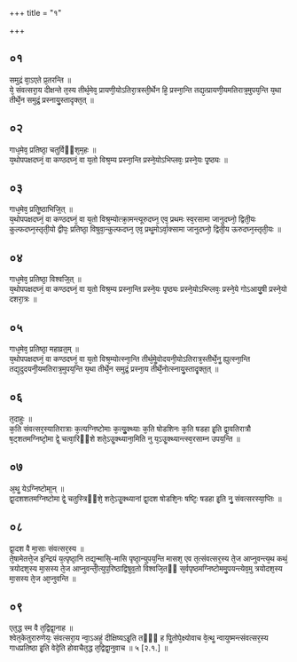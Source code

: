 +++
title = "१"

+++
## ०१
समुद्रं वा᳘ऽएते प्र᳘तरन्ति ॥  
ये᳘ संवत्सरा᳘य दीक्षन्ते त᳘स्य तीर्थ᳘मेव᳘ प्रायणी᳘योऽतिरा᳘त्रस्ती᳘र्थेन हि᳘ प्रस्ना᳘न्ति तद्य᳘त्प्रायणी᳘यमतिरात्र᳘मुपय᳘न्ति य᳘था तीर्थे᳘न समुद्रं᳘ प्रस्नायु᳘स्तादृक्त᳘त् ॥  
## ०२
गाध᳘मेव᳘ प्रतिष्ठा᳘ चतुर्विᳫंश᳘म᳘हः ॥  
य᳘थोपपक्षदघ्नं᳘ वा कण्ठदघ्नं᳘ वा य᳘तो विश्र᳘म्य प्रस्ना᳘न्ति प्रस्ने᳘योऽभिप्लवः᳘ प्रस्ने᳘यः पृ᳘ष्ठ्यः ॥  
## ०३
गाध᳘मेव᳘ प्रतिॗष्ठाभिजि᳟त् ॥  
य᳘थोपपक्षदघ्नं᳘ वा कण्ठदघ्नं᳘ वा य᳘तो विश्र᳘म्योत्क्रा᳘मन्त्यूरुदघ्न᳘ एव᳘ प्रथमः स्व᳘रसामा जानुदघ्नो᳘ द्विती᳘यः कुल्फदघ्न᳘स्तृती᳘यो द्वीपः᳘ प्रतिष्ठा᳘ विषुवा᳘न्कुल्फदघ्न᳘ एव᳘ प्रथॗमोऽर्वा᳘क्सामा जानुदघ्नो᳘ द्विती᳘य ऊरुदघ्न᳘स्तृती᳘यः ॥  
## ०४
गाध᳘मेव᳘ प्रतिष्ठा᳘ विश्वजि᳟त् ॥  
य᳘थोपपक्षदघ्नं᳘ वा कण्ठदघ्नं᳘ वा य᳘तो विश्र᳘म्य प्रस्ना᳘न्ति प्रस्ने᳘यः पृ᳘ष्ठ्यः प्रस्ने᳘योऽभिप्लवः᳘ प्रस्ने᳘ये गोऽआयु᳘षी प्रस्ने᳘यो दशरा᳘त्रः ॥  
## ०५
गाध᳘मेव᳘ प्रतिष्ठा᳘ महाव्रत᳟म् ॥  
य᳘थोपपक्षदघ्नं᳘ वा कण्ठदघ्नं᳘ वा य᳘तो विश्र᳘म्योत्स्ना᳘न्ति तीर्थ᳘मेॗवोदयनी᳘योऽतिरात्र᳘स्तीर्थे᳘नॗ ह्युत्स्ना᳘न्ति तद्य᳘दुदयनी᳘यमतिरात्र᳘मुपय᳘न्ति य᳘था तीर्थे᳘न समुद्रं᳘ प्रस्ना᳘य तीर्थे᳘नोत्स्नायु᳘स्तादृ᳘क्त᳟त् ॥  
## ०६
त᳘दाहुः ॥  
क᳘ति संवत्सर᳘स्यातिरात्राः क᳘त्यग्निष्टोमाः क᳘त्युॗक्थ्याः क᳘ति षोडशिनः क᳘ति षडहा इ᳘ति द्वा᳘वतिरात्रौ ष᳘ट्शतमग्निष्टो᳘मा द्वे᳘ चत्वा᳘रिᳫंशे शते᳘ऽउॗक्थ्याना᳘मिति नु य᳘ऽउॗक्थ्यान्त्स्व᳘रसाम्न उपय᳟न्ति ॥  
## ०७
अ᳘थॗ येऽग्निष्टोमा᳟न् ॥  
द्वा᳘दशशतमग्निष्टोमा द्वे᳘ चतुस्त्रिᳫंशे᳘ शते᳘ऽउॗक्थ्यानां द्वा᳘दश षोडशि᳘नः षष्टिः᳘ षडहा इ᳘ति नु᳘ संवत्सरस्या᳘प्तिः ॥  
## ०८
द्वा᳘दश वै मा᳘साः संवत्सर᳘स्य ॥  
ते᳘षामेतत्ते᳘ज इन्द्रियं य᳘त्पृष्ठा᳘नि तद्य᳘न्मासि᳘-मासि पृष्ठा᳘न्युपय᳘न्ति मासश᳘ एव त᳘त्संवत्सर᳘स्य ते᳘ज आप्नुवन्त्य᳘थ कथं᳘ त्रयोदश᳘स्य मा᳘सस्य ते᳘ज आप्नुवन्ती᳘त्युप᳘रिष्ठाद्विषुव᳘तो विश्वजि᳘तᳫं स᳘र्वपृष्ठमग्निष्टोममु᳘पयन्त्येव᳘मु त्रयोदश᳘स्य मा᳘सस्य ते᳘ज आ᳘प्नुवन्ति ॥  
## ०९
एत᳘द्ध स्म वै त᳘द्विद्वा᳘नाह ॥  
श्वेत᳘केतुरारुणेयः᳘ संवत्सरा᳘य न्वा᳘ऽअहं᳘ दीक्षिष्यऽइ᳘ति तᳫं᳘ ह पिॗतोपे᳘क्ष्योवाच वे᳘त्थॗ न्वायुष्मन्त्संवत्सर᳘स्य गाधप्रतिष्ठा इ᳘ति वेदे᳘ति होवाचैत᳘द्ध त᳘द्विद्वा᳘नुवाच ॥ ५ [२.१.] ॥ 
